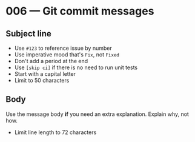 # 006 — Git commit messages


## Subject line

- Use `#123` to reference issue by number
- Use imperative mood that's `Fix`, not `Fixed`
- Don't add a period at the end
- Use `[skip ci]` if there is no need to run unit tests
- Start with a capital letter
- Limit to 50 characters

## Body

Use the message body **if** you need an extra explanation. Explain why, not how.

- Limit line length to 72 characters
